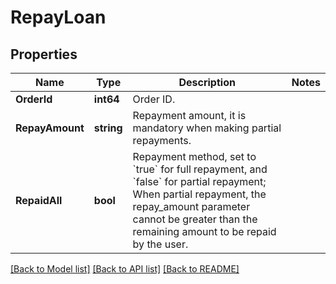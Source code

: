 # RepayLoan

## Properties

Name | Type | Description | Notes
------------ | ------------- | ------------- | -------------
**OrderId** | **int64** | Order ID. | 
**RepayAmount** | **string** | Repayment amount, it is mandatory when making partial repayments. | 
**RepaidAll** | **bool** | Repayment method, set to &#x60;true&#x60; for full repayment, and &#x60;false&#x60; for partial repayment; When partial repayment, the repay_amount parameter cannot be greater than the remaining amount to be repaid by the user.  | 

[[Back to Model list]](../README.md#documentation-for-models) [[Back to API list]](../README.md#documentation-for-api-endpoints) [[Back to README]](../README.md)


